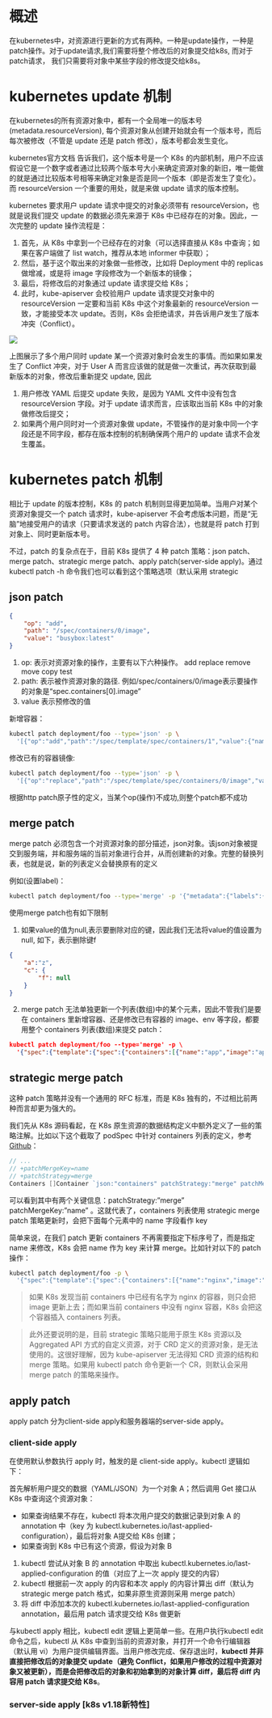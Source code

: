 # 概述

在kubernetes中，对资源进行更新的方式有两种。一种是update操作，一种是patch操作。对于update请求,我们需要将整个修改后的对象提交给k8s, 而对于patch请求， 我们只需要将对象中某些字段的修改提交给k8s。

# kubernetes update 机制

在kubernetes的所有资源对象中，都有一个全局唯一的版本号(metadata.resourceVersion), 每个资源对象从创建开始就会有一个版本号，而后每次被修改（不管是 update 还是 patch 修改），版本号都会发生变化。

kubernetes官方文档 告诉我们，这个版本号是一个 K8s 的内部机制，用户不应该假设它是一个数字或者通过比较两个版本号大小来确定资源对象的新旧，唯一能做的就是通过比较版本号相等来确定对象是否是同一个版本（即是否发生了变化）。而 resourceVersion 一个重要的用处，就是来做 update 请求的版本控制。

kubernetes 要求用户 update 请求中提交的对象必须带有 resourceVersion，也就是说我们提交 update 的数据必须先来源于 K8s 中已经存在的对象。因此，一次完整的 update 操作流程是：

1. 首先，从 K8s 中拿到一个已经存在的对象（可以选择直接从 K8s 中查询；如果在客户端做了 list watch，推荐从本地 informer 中获取）；
2. 然后，基于这个取出来的对象做一些修改，比如将 Deployment 中的 replicas 做增减，或是将 image 字段修改为一个新版本的镜像；
3. 最后，将修改后的对象通过 update 请求提交给 K8s；
4. 此时，kube-apiserver 会校验用户 update 请求提交对象中的 resourceVersion 一定要和当前 K8s 中这个对象最新的 resourceVersion 一致，才能接受本次 update。否则，K8s 会拒绝请求，并告诉用户发生了版本冲突（Conflict）。

![](./Update机制示意图.jpg)

上图展示了多个用户同时 update 某一个资源对象时会发生的事情。而如果如果发生了 Conflict 冲突，对于 User A 而言应该做的就是做一次重试，再次获取到最新版本的对象，修改后重新提交 update, 因此

1. 用户修改 YAML 后提交 update 失败，是因为 YAML 文件中没有包含 resourceVersion 字段。对于 update 请求而言，应该取出当前 K8s 中的对象做修改后提交；
2. 如果两个用户同时对一个资源对象做 update，不管操作的是对象中同一个字段还是不同字段，都存在版本控制的机制确保两个用户的 update 请求不会发生覆盖。

# kubernetes patch 机制

相比于 update 的版本控制，K8s 的 patch 机制则显得更加简单。当用户对某个资源对象提交一个 patch 请求时，kube-apiserver 不会考虑版本问题，而是“无脑”地接受用户的请求（只要请求发送的 patch 内容合法），也就是将 patch 打到对象上、同时更新版本号。

不过，patch 的复杂点在于，目前 K8s 提供了 4 种 patch 策略：json patch、merge patch、strategic merge patch、apply patch(server-side apply)。通过 kubectl patch -h 命令我们也可以看到这个策略选项（默认采用 strategic

## json patch

```json
{
    "op": "add",
    "path": "/spec/containers/0/image",
    "value": "busybox:latest"
}
```
1. op: 表示对资源对象的操作，主要有以下六种操作。
add
replace
remove
move
copy
test
2. path: 表示被作资源对象的路径. 例如/spec/containers/0/image表示要操作的对象是“spec.containers[0].image”
3. value 表示预修改的值

新增容器：

```sh
kubectl patch deployment/foo --type='json' -p \
  '[{"op":"add","path":"/spec/template/spec/containers/1","value":{"name":"nginx","image":"nginx:alpine"}}]'
```

修改已有的容器镜像:

```sh
kubectl patch deployment/foo --type='json' -p \
  '[{"op":"replace","path":"/spec/template/spec/containers/0/image","value":"app-image:v2"}]'
```

根据http patch原子性的定义，当某个op(操作)不成功,则整个patch都不成功

## merge patch

merge patch 必须包含一个对资源对象的部分描述，json对象。该json对象被提交到服务端，并和服务端的当前对象进行合并，从而创建新的对象。完整的替换列表，也就是说，新的列表定义会替换原有的定义

例如(设置label)：

```sh
kubectl patch deployment/foo --type='merge' -p '{"metadata":{"labels":{"test-key":"foo"}}}'
```

使用merge patch也有如下限制

1. 如果value的值为null,表示要删除对应的键，因此我们无法将value的值设置为null, 如下，表示删除键f

```json
{
	"a":"z",
	"c": {
		"f": null
	}
}
```

2. merge patch 无法单独更新一个列表(数组)中的某个元素，因此不管我们是要在 containers 里新增容器、还是修改已有容器的 image、env 等字段，都要用整个 containers 列表(数组)来提交 patch：

```json
kubectl patch deployment/foo --type='merge' -p \
  '{"spec":{"template":{"spec":{"containers":[{"name":"app","image":"app-image:v2"},{"name":"nginx","image":"nginx:alpline"}]}}}}'
```

## strategic merge patch

这种 patch 策略并没有一个通用的 RFC 标准，而是 K8s 独有的，不过相比前两种而言却更为强大的。

我们先从 K8s 源码看起，在 K8s 原生资源的数据结构定义中额外定义了一些的策略注解。比如以下这个截取了 podSpec 中针对 containers 列表的定义，参考 [Github](https://github.com/kubernetes/api/blob/release-1.18/core/v1/types.go#L2864)：

```go
// ...
// +patchMergeKey=name
// +patchStrategy=merge
Containers []Container `json:"containers" patchStrategy:"merge" patchMergeKey:"name" protobuf:"bytes,2,rep,name=containers"`
```

可以看到其中有两个关键信息：patchStrategy:”merge” patchMergeKey:”name” 。这就代表了，containers 列表使用 strategic merge patch 策略更新时，会把下面每个元素中的 name 字段看作 key

简单来说，在我们 patch 更新 containers 不再需要指定下标序号了，而是指定 name 来修改，K8s 会把 name 作为 key 来计算 merge。比如针对以下的 patch 操作：

```sh
kubectl patch deployment/foo -p \
  '{"spec":{"template":{"spec":{"containers":[{"name":"nginx","image":"nginx:mainline"}]}}}}'
```

> 如果 K8s 发现当前 containers 中已经有名字为 nginx 的容器，则只会把 image 更新上去；而如果当前 containers 中没有 nginx 容器，K8s 会把这个容器插入 containers 列表。

> 此外还要说明的是，目前 strategic 策略只能用于原生 K8s 资源以及 Aggregated API 方式的自定义资源，对于 CRD 定义的资源对象，是无法使用的。这很好理解，因为 kube-apiserver 无法得知 CRD 资源的结构和 merge 策略。如果用 kubectl patch 命令更新一个 CR，则默认会采用 merge patch 的策略来操作。

## apply patch

apply patch 分为client-side apply和服务器端的server-side apply。

### client-side apply

在使用默认参数执行 apply 时，触发的是 client-side apply。kubectl 逻辑如下：

首先解析用户提交的数据（YAML/JSON）为一个对象 A；然后调用 Get 接口从 K8s 中查询这个资源对象：

- 如果查询结果不存在，kubectl 将本次用户提交的数据记录到对象 A 的 annotation 中（key 为 kubectl.kubernetes.io/last-applied-configuration），最后将对象 A提交给 K8s 创建；
- 如果查询到 K8s 中已有这个资源，假设为对象 B

1. kubectl 尝试从对象 B 的 annotation 中取出 kubectl.kubernetes.io/last-applied-configuration 的值（对应了上一次 apply 提交的内容）
2. kubectl 根据前一次 apply 的内容和本次 apply 的内容计算出 diff（默认为 strategic merge patch 格式，如果非原生资源则采用 merge patch）
3. 将 diff 中添加本次的 kubectl.kubernetes.io/last-applied-configuration annotation，最后用 patch 请求提交给 K8s 做更新

与kubectl apply 相比，kubectl edit 逻辑上更简单一些。在用户执行kubectl edit 命令之后，kubectl 从 K8s 中查到当前的资源对象，并打开一个命令行编辑器（默认用 vi）为用户提供编辑界面。当用户修改完成、保存退出时，**kubectl 并非直接把修改后的对象提交 update（避免 Conflict，如果用户修改的过程中资源对象又被更新），而是会把修改后的对象和初始拿到的对象计算 diff，最后将 diff 内容用 patch 请求提交给 K8s**。

### server-side apply [k8s v1.18新特性]







